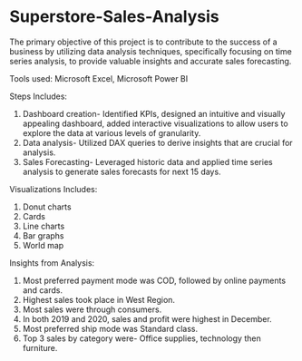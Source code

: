 # Superstore-Sales-Analysis
The primary objective of this project is to contribute to the success of a business by utilizing data analysis techniques, specifically focusing on time series analysis, to provide valuable insights and accurate sales forecasting.

Tools used: Microsoft Excel, Microsoft Power BI

Steps Includes:

1. Dashboard creation- Identified KPIs, designed an intuitive and visually appealing dashboard, added interactive visualizations to allow users to explore the data at various levels of granularity.
2. Data analysis- Utilized DAX queries to derive insights that are crucial for analysis.
3. Sales Forecasting- Leveraged historic data and applied time series analysis to generate sales forecasts for next 15 days.

Visualizations Includes:

1. Donut charts
2. Cards
3. Line charts
4. Bar graphs
5. World map

Insights from Analysis:

1. Most preferred payment mode was COD, followed by online payments and cards.
2. Highest sales took place in West Region.
3. Most sales were through consumers.
4. In both 2019 and 2020, sales and profit were highest in December.
5. Most preferred ship mode was Standard class.
6. Top 3 sales by category were- Office supplies, technology then furniture.
